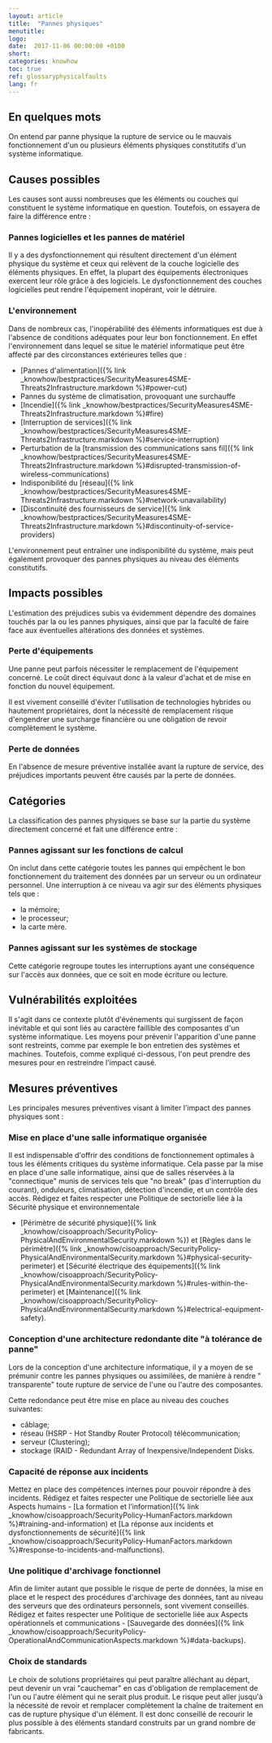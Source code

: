 ```yaml
---
layout: article
title:  "Pannes physiques"
menutitle:
logo:
date:  2017-11-06 00:00:00 +0100
short:
categories: knowhow
toc: true
ref: glossaryphysicalfaults
lang: fr
---
```

En quelques mots
----------------
On entend par panne physique la rupture de service ou le mauvais
fonctionnement d'un ou plusieurs éléments physiques constitutifs d'un
système informatique.


Causes possibles
----------------
Les causes sont aussi nombreuses que les éléments ou couches qui
constituent le système informatique en question. Toutefois, on essayera
de faire la différence entre : 

### Pannes logicielles et les pannes de matériel
Il y a des dysfonctionnement qui résultent directement d'un élément
physique du système et ceux qui relèvent de la couche logicielle des
éléments physiques. En effet, la plupart des équipements électroniques
exercent leur rôle grâce à des logiciels. Le dysfonctionnement des
couches logicielles peut rendre l'équipement inopérant, voir le
détruire.

### L'environnement
Dans de nombreux cas, l'inopérabilité des éléments informatiques est due
à l'absence de conditions adéquates pour leur bon fonctionnement. En
effet l'environnement dans lequel se situe le matériel informatique peut
être affecté par des circonstances extérieures telles que :

* [Pannes d'alimentation]({% link _knowhow/bestpractices/SecurityMeasures4SME-Threats2Infrastructure.markdown %}#power-cut)
* Pannes du système de climatisation, provoquant une surchauffe
* [Incendie]({% link _knowhow/bestpractices/SecurityMeasures4SME-Threats2Infrastructure.markdown %}#fire)
* [Interruption de services]({% link _knowhow/bestpractices/SecurityMeasures4SME-Threats2Infrastructure.markdown %}#service-interruption)
* Perturbation de la [transmission des communications sans fil]({% link _knowhow/bestpractices/SecurityMeasures4SME-Threats2Infrastructure.markdown %}#disrupted-transmission-of-wireless-communications)
* Indisponibilité du [réseau]({% link _knowhow/bestpractices/SecurityMeasures4SME-Threats2Infrastructure.markdown %}#network-unavailability)
* [Discontinuité des fournisseurs de service]({% link _knowhow/bestpractices/SecurityMeasures4SME-Threats2Infrastructure.markdown %}#discontinuity-of-service-providers)

L'environnement peut entraîner une indisponibilité du système, mais peut
également provoquer des pannes physiques au niveau des éléments
constitutifs.


Impacts possibles
-----------------
L'estimation des préjudices subis va évidemment dépendre des domaines
touchés par la ou les pannes physiques, ainsi que par la faculté de
faire face aux éventuelles altérations des données et systèmes.

### Perte d'équipements
Une panne peut parfois nécessiter le remplacement de l'équipement
concerné. Le coût direct équivaut donc à la valeur d'achat et de mise en
fonction du nouvel équipement.

Il est vivement conseillé d'éviter l'utilisation de technologies
hybrides ou hautement propriétaires, dont la nécessité de remplacement
risque d'engendrer une surcharge financière ou une obligation de revoir
complètement le système.

### Perte de données
En l'absence de mesure préventive installée avant la rupture de service,
des préjudices importants peuvent être causés par la perte de données.


Catégories
----------
La classification des pannes physiques se base sur la partie du système
directement concerné et fait une différence entre :

### Pannes agissant sur les fonctions de calcul

On inclut dans cette catégorie toutes les pannes qui empêchent le bon
fonctionnement du traitement des données par un serveur ou un ordinateur
personnel. Une interruption à ce niveau va agir sur des éléments
physiques tels que :

* la mémoire;
* le processeur;
* la carte mère.

### Pannes agissant sur les systèmes de stockage

Cette catégorie regroupe toutes les interruptions ayant une conséquence
sur l'accès aux données, que ce soit en mode écriture ou lecture.



Vulnérabilités exploitées
-------------------------
Il s'agit dans ce contexte plutôt d'événements qui surgissent de façon
inévitable et qui sont liés au caractère faillible des composantes d'un
système informatique. Les moyens pour prévenir l'apparition d'une panne
sont restreints, comme par exemple le bon entretien des systèmes et
machines. Toutefois, comme expliqué ci-dessous, l'on peut prendre des
mesures pour en restreindre l'impact causé.

Mesures préventives
-------------------
Les principales mesures préventives visant à limiter l'impact des pannes
physiques sont :

### Mise en place d'une salle informatique organisée
Il est indispensable d'offrir des conditions de fonctionnement optimales
à tous les éléments critiques du système informatique. Cela passe par la
mise en place d'une salle informatique, ainsi que de salles réservées à
la "connectique" munis de services tels que "no break" (pas
d'interruption du courant), onduleurs, climatisation, détection
d'incendie, et un contrôle des accès. Rédigez et faites respecter une
Politique de sectorielle liée à la Sécurité physique et environnementale
- [Périmètre de sécurité physique]({% link _knowhow/cisoapproach/SecurityPolicy-PhysicalAndEnvironmentalSecurity.markdown %})
et [Règles dans le périmètre]({% link _knowhow/cisoapproach/SecurityPolicy-PhysicalAndEnvironmentalSecurity.markdown %}#physical-security-perimeter)
et [Sécurité électrique des équipements]({% link _knowhow/cisoapproach/SecurityPolicy-PhysicalAndEnvironmentalSecurity.markdown %}#rules-within-the-perimeter)
et [Maintenance]({% link _knowhow/cisoapproach/SecurityPolicy-PhysicalAndEnvironmentalSecurity.markdown %}#electrical-equipment-safety).

### Conception d'une architecture redondante dite "à tolérance de panne"
Lors de la conception d'une architecture informatique, il y a moyen de
se prémunir contre les pannes physiques ou assimilées, de manière à
rendre " transparente" toute rupture de service de l'une ou l'autre des
composantes.

Cette redondance peut être mise en place au niveau des couches suivantes:

* câblage;
* réseau (HSRP - Hot Standby Router Protocol) télécommunication;
* serveur (Clustering);
* stockage (RAID - Redundant Array of Inexpensive/Independent Disks.

### Capacité de réponse aux incidents
Mettez en place des compétences internes pour pouvoir répondre à des
incidents. Rédigez et faites respecter une Politique de sectorielle liée
aux Aspects humains - [La formation et l’information]({% link _knowhow/cisoapproach/SecurityPolicy-HumanFactors.markdown %}#training-and-information)
et [La réponse aux incidents et dysfonctionnements de sécurité]({% link _knowhow/cisoapproach/SecurityPolicy-HumanFactors.markdown %}#response-to-incidents-and-malfunctions).

### Une politique d'archivage fonctionnel
Afin de limiter autant que possible le risque de perte de données, la
mise en place et le respect des procédures d'archivage des données, tant
au niveau des serveurs que des ordinateurs personnels, sont vivement
conseillés. Rédigez et faites respecter une Politique de sectorielle
liée aux Aspects opérationnels et communications - [Sauvegarde des données]({% link _knowhow/cisoapproach/SecurityPolicy-OperationalAndCommunicationAspects.markdown %}#data-backups).

### Choix de standards
Le choix de solutions propriétaires qui peut paraître alléchant au
départ, peut devenir un vrai "cauchemar" en cas d'obligation de
remplacement de l'un ou l'autre élément qui ne serait plus produit. Le
risque peut aller jusqu'à la nécessité de revoir et remplacer
complètement la chaîne de traitement en cas de rupture physique d'un
élément. Il est donc conseillé de recourir le plus possible à des
éléments standard construits par un grand nombre de fabricants.
